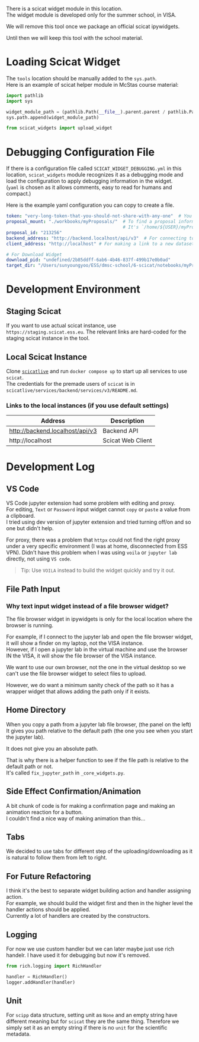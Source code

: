 There is a scicat widget module in this location.<br>
The widget module is developed only for the summer school, in VISA.

We will remove this tool once we package an official scicat ipywidgets.

Until then we will keep this tool with the school material.

# Loading Scicat Widget
The `tools` location should be manually added to the `sys.path`.<br>
Here is an example of scicat helper module in McStas course material:

```python
import pathlib
import sys

widget_module_path = (pathlib.Path(__file__).parent.parent / pathlib.Path('6-scicat/tools/')).resolve().as_posix()
sys.path.append(widget_module_path)

from scicat_widgets import upload_widget

```

# Debugging Configuration File

If there is a configuration file called `SCICAT_WIDGET_DEBUGGING.yml` in this location,
`scicat_widgets` module recognizes it as a debugging mode
and load the configuration to apply debugging information in the widget. <br>
(`yaml` is chosen as it allows comments, easy to read for humans and compact.)

Here is the example yaml configuration you can copy to create a file.

```yaml
token: "very-long-token-that-you-should-not-share-with-any-one"  # You can store a token here for debugging.
proposal_mount: "./workbooks/myProposals/"  # To find a proposal information and complete source folder path.
                                            # It's `/home/${USER}/myProposals/` in VISA.
proposal_id: "213256"
backend_address: "http://backend.localhost/api/v3"  # For connecting to the scicat backend.
client_address: "http://localhost" # For making a link to a new dataset in scicat web client.

# For Download Widget
download_pid: "undefined/2b85ddff-6ab6-4b46-837f-499b17e0b0ad"
target_dir: "/Users/sunyoungyoo/ESS/dmsc-school/6-scicat/notebooks/myProposals/213256/derived/"

```

# Development Environment

## Staging Scicat

If you want to use actual scicat instance, use `https://staging.scicat.ess.eu`.
The relevant links are hard-coded for the staging scicat instance in the tool.

## Local Scicat Instance
Clone [`scicatlive`](https://github.com/SciCatProject/scicatlive.git) and run `docker compose up` to start up all services to use `scicat`.<br>
The credentials for the premade users of `scicat` is in `scicatlive/services/backend/services/v3/README.md`.<br>

### Links to the local instances (if you use default settings)
| Address | Description |
| ------- | ----------- |
| http://backend.localhost/api/v3 | Backend API |
| http://localhost | Scicat Web Client |

# Development Log
## VS Code
VS Code jupyter extension had some problem with editing and proxy.<br>
For editing, `Text` or `Password` input widget cannot `copy` or `paste` a value from a clipboard.<br>
I tried using dev version of jupyter extension and tried turning off/on and so one but didn't help.<br>

For proxy, there was a problem that `httpx` could not find the right proxy under a very specific environment
(I was at home, disconnected from ESS VPN).
Didn't have this problem when I was using `voila` or `jupyter lab` directly, not using `VS code`.

> Tip: Use `VOILA` instead to build the widget quickly and try it out.

## File Path Input
### Why text input widget instead of a file browser widget?
The file browser widget in ipywidgets is only for the local location where the browser is running.

For example, if I connect to the jupyter lab and open the file browser widget, it will show a finder on my laptop, not the VISA instance.<br>
However, if I open a jupyter lab in the virtual machine and use the browser IN the VISA, it will show the file browser of the VISA instance.

We want to use our own browser, not the one in the virtual desktop so we can't use the file browser widget to select files to upload.

However, we do want a minimum sanity check of the path so it has a wrapper widget that allows adding the path only if it exists.

## Home Directory
When you copy a path from a jupyter lab file browser, (the panel on the left)<br>
It gives you path relative to the default path (the one you see when you start the jupyter lab).

It does not give you an absolute path.

That is why there is a helper function to see if the file path is relative to the default path or not.<br>
It's called `fix_jupyter_path` in `_core_widgets.py`.

## Side Effect Confirmation/Animation
A bit chunk of code is for making a confirmation page and making an animation reaction for a button.<br>
I couldn't find a nice way of making animation than this...<br>

## Tabs
We decided to use tabs for different step of the uploading/downloading as it is natural to follow them from left to right.<br>

## For Future Refactoring
I think it's the best to separate widget building action and handler assigning action.<br>
For example, we should build the widget first and then in the higher level the handler actions should be applied.<br>
Currently a lot of handlers are created by the constructors.

## Logging

For now we use custom handler but we can later maybe just use rich handelr.
I have used it for debugging but now it's removed.

```python
from rich.logging import RichHandler

handler = RichHandler()
logger.addHandler(handler)
```

## Unit

For `scipp` data structure, setting unit as `None` and an empty string have different meaning
but for `scicat` they are the same thing.
Therefore we simply set it as an empty string if there is no `unit` for the scientific metadata.
